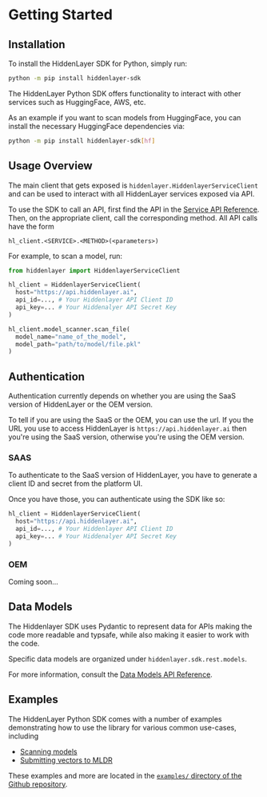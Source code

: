 # Getting Started

## Installation

To install the HiddenLayer SDK for Python, simply run:

```bash
python -m pip install hiddenlayer-sdk
```

The HiddenLayer Python SDK offers functionality to interact with other services such as HuggingFace, AWS, etc.

As an example if you want to scan models from HuggingFace, you can install the necessary HuggingFace dependencies via:

```bash
python -m pip install hiddenlayer-sdk[hf]
```


## Usage Overview

The main client that gets exposed is `hiddenlayer.HiddenlayerServiceClient` and can be used to interact with all HiddenLayer services exposed via API.

To use the SDK to call an API, first find the API in the [Service API Reference](api.rst). Then, on the appropriate client, call the corresponding method. All API calls have the form

```
hl_client.<SERVICE>.<METHOD>(<parameters>)
```

For example, to scan a model, run:

```python
from hiddenlayer import HiddenlayerServiceClient

hl_client = HiddenlayerServiceClient(
  host="https://api.hiddenlayer.ai",
  api_id=..., # Your Hiddenlayer API Client ID
  api_key=... # Your Hiddenalyer API Secret Key
)

hl_client.model_scanner.scan_file(
  model_name="name_of_the_model",
  model_path="path/to/model/file.pkl"
)
```

## Authentication

Authentication currently depends on whether you are using the SaaS version of HiddenLayer or the OEM version.

To tell if you are using the SaaS or the OEM, you can use the url. If you the URL you use to access HiddenLayer is `https://api.hiddenlayer.ai` then you're using the SaaS version, otherwise you're using the OEM version.

### SAAS

To authenticate to the SaaS version of HiddenLayer, you have to generate a client ID and secret from the platform UI.

Once you have those, you can authenticate using the SDK like so:

```python
hl_client = HiddenlayerServiceClient(
  host="https://api.hiddenlayer.ai",
  api_id=..., # Your Hiddenlayer API Client ID
  api_key=... # Your Hiddenalyer API Secret Key
)
```

### OEM

Coming soon...

## Data Models

The Hiddenlayer SDK uses Pydantic to represent data for APIs making the code more readable and typsafe, while also making it easier to work with the code.

Specific data models are organized under `hiddenlayer.sdk.rest.models`.

For more information, consult the [Data Models API Reference](data_models.rst).

## Examples

The HiddenLayer Python SDK comes with a number of examples demonstrating how to use the library for various common use-cases, including

* [Scanning models](https://github.com/hiddenlayerai/hiddenlayer-sdk-python/blob/main/examples/model_scanning.py)
* [Submitting vectors to MLDR](https://github.com/hiddenlayerai/hiddenlayer-sdk-python/blob/main/examples/mldr.py)

These examples and more are located in the [`examples/` directory of the Github repository](https://github.com/hiddenlayerai/hiddenlayer-sdk-python).
